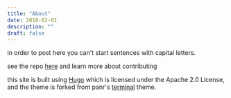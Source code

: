 ```yaml
---
title: "About"
date: 2018-02-01
description: ""
draft: false
---
```


in order to post here you can't start sentences with capital letters.

see the repo [here](https://github.com/jarboot/gpunk-site) and learn more about contributing

this site is built using [Hugo](https://gohugo.io) which is licensed under the Apache 2.0 License, and the theme is forked from panr's [terminal](https://themes.gohugo.io/hugo-theme-terminal/) theme.


